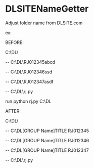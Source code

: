 DLSITENameGetter
================

Adjust folder name from DLSITE.com

ex:

BEFORE:

C:\DL\

-- C:\DL\RJ012345abcd

-- C:\DL\RJ012346ssd

-- C:\DL\RJ012347asdf

-- C:\DL\rj.py

run python rj.py C:\DL

AFTER:

C:\DL\

-- C:\DL\[GROUP Name]TITLE RJ012345

-- C:\DL\[GROUP Name]TITLE RJ012346

-- C:\DL\[GROUP Name]TITLE RJ012347

-- C:\DL\rj.py


